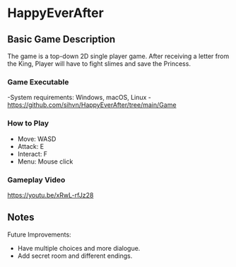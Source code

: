 # HappyEverAfter

## Basic Game Description

The game is a top-down 2D single player game. After receiving a letter from the King, Player will have to fight slimes and save the Princess. 

### Game Executable

-System requirements: Windows, macOS, Linux
-https://github.com/sihvn/HappyEverAfter/tree/main/Game


### How to Play

- Move: WASD
- Attack: E
- Interact: F
- Menu: Mouse click

### Gameplay Video

https://youtu.be/xRwL-rfJz28



## Notes

Future Improvements: 
- Have multiple choices and more dialogue.
- Add secret room and different endings.

 
